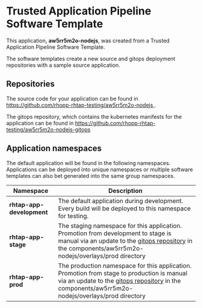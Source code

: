 # Trusted Application Pipeline Software Template

This application, **aw5rr5m2o-nodejs**, was created from a Trusted Application Pipeline Software Template.

The software templates create a new source and gitops deployment repositories with a sample source application. 

## Repositories

The source code for your application can be found in [https://github.com/rhopp-rhtap-testing/aw5rr5m2o-nodejs ](https://github.com/rhopp-rhtap-testing/aw5rr5m2o-nodejs ).
 
The gitops repository, which contains the kubernetes manifests for the application can be found in 
[https://github.com/rhopp-rhtap-testing/aw5rr5m2o-nodejs-gitops ](https://github.com/rhopp-rhtap-testing/aw5rr5m2o-nodejs-gitops ) 

## Application namespaces 

The default application will be found in the following namespaces. Applications can be deployed into unique namespaces or multiple software templates can also bet generated into the same group namespaces.  

|  Namespace   |  Description   |  
| -------- | -------- |   
| **rhtap-app-development** | The default application during development. Every build will be deployed to this namespace for testing. | 
| **rhtap-app-stage** | The staging namespace for this application. Promotion from development to stage is manual via an update to the [gitops repository](https://github.com/rhopp-rhtap-testing/aw5rr5m2o-nodejs-gitops ) in the components/aw5rr5m2o-nodejs/overlays/prod directory |  
| **rhtap-app-prod** | The production namespace for this application. Promotion from stage to production is manual via an update to the [gitops repository](https://github.com/rhopp-rhtap-testing/aw5rr5m2o-nodejs-gitops ) in the components/aw5rr5m2o-nodejs/overlays/prod directory | 